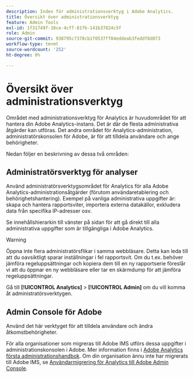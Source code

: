 ```yaml
---
description: Index för administrationsverktyg i Adobe Analytics.
title: Översikt över administrationsverktyg
feature: Admin Tools
exl-id: 1f31749f-10ce-4cff-81fb-141b37824c5f
role: Admin
source-git-commit: 938795c7378cb1f0537ff84eddeab3feddf8d073
workflow-type: tm+mt
source-wordcount: '252'
ht-degree: 0%

---
```


# Översikt över administrationsverktyg

Området med administrationsverktyg för Analytics är huvudområdet för att hantera din Adobe Analytics-instans. Det är där de flesta administrativa åtgärder kan utföras. Det andra området för Analytics-administration, administratörskonsolen för Adobe, är för att tilldela användare och ange behörigheter.

Nedan följer en beskrivning av dessa två områden:

## Administratörsverktyg för analyser

Använd administratörsverktygsområdet för Analytics för alla Adobe Analytics-administrationsåtgärder (förutom användaretablering och behörighetshantering). Exempel på vanliga administrativa uppgifter är: skapa och hantera rapportsviter, importera externa datakällor, exkludera data från specifika IP-adresser osv.

Se innehållshierarkin till vänster på sidan för att gå direkt till alla administrativa uppgifter som är tillgängliga i Adobe Analytics.

>[!WARNING]
>
>Öppna inte flera administratörsflikar i samma webbläsare. Detta kan leda till att du oavsiktligt sparar inställningar i fel rapportsvit. Om du t.ex. behöver jämföra regeluppsättningar och kopiera dem till en ny rapportserie föreslår vi att du öppnar en ny webbläsare eller tar en skärmdump för att jämföra regeluppsättningar.

Gå till **[!UICONTROL Analytics]** > **[!UICONTROL Admin]** om du vill komma åt administratörsverktygen.

## Admin Console för Adobe

Använd det här verktyget för att tilldela användare och ändra åtkomstbehörigheter.

För alla organisationer som migreras till Adobe IMS utförs dessa uppgifter i administrationskonsolen i Adobe. Mer information finns i [Adobe Analytics första administrationshandbok](/help/admin/admin-console/first-admin-guide.md). Om din organisation ännu inte har migrerats till Adobe IMS, se [Användarmigrering för Analytics till Adobe Admin Console](/help/admin/admin/user-management2/user-migration/c-migration-tool.md).



